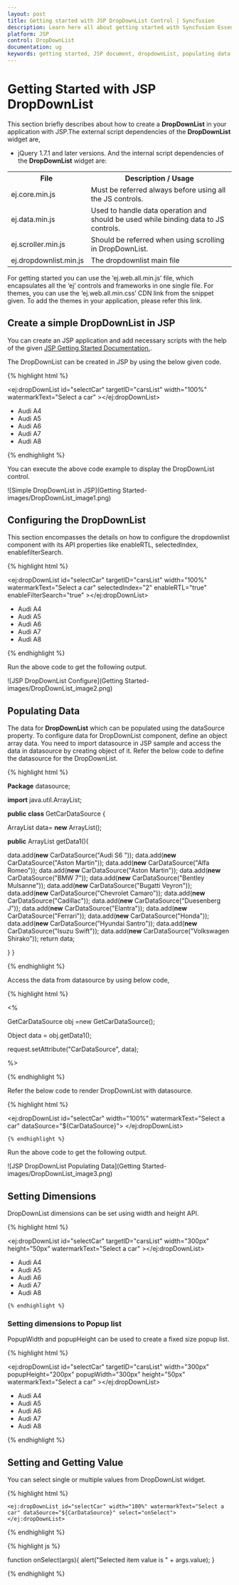 ```yaml
---
layout: post
title: Getting started with JSP DropDownList Control | Syncfusion
description: Learn here all about getting started with Syncfusion Essential JSP DropDownList control, its elements, and more.
platform: JSP
control: DropDownList
documentation: ug
keywords: getting started, JSP document, dropdownList, populating data, setting dimensions
---
```


# Getting Started with JSP DropDownList

This section briefly describes about how to create a **DropDownList** in your application with JSP.The external script dependencies of the **DropDownList** widget are,
 * jQuery 1.7.1 and later versions.
And the internal script dependencies of the **DropDownList** widget are:


<table>
	<tr>
		<th>File </th>
		<th>Description / Usage </th>
	</tr>
	<tr>
		<td>ej.core.min.js</td>
		<td>Must be referred always before using all the JS controls.</td>
	</tr>
	<tr>
		<td>ej.data.min.js</td>
		<td>Used to handle data operation and should be used while binding data to JS controls.</td>
	</tr>
	<tr>
		<td>ej.scroller.min.js</td>
		<td>Should be referred when using scrolling in DropDownList.</td>
	</tr>
	<tr>
		<td>ej.dropdownlist.min.js</td>
		<td>The dropdownlist main file</td>
	</tr>
</table>

For getting started you can use the ‘ej.web.all.min.js’ file, which encapsulates all the ‘ej’ controls and frameworks in one single file.
For themes, you can use the ‘ej.web.all.min.css’ CDN link from the snippet given. To add the themes in your application, please refer this link.

## Create a simple DropDownList in JSP

You can create an JSP application and add necessary scripts with the help of the given [JSP Getting Started Documentation.](/jsp-docs/jsp/Getting-Started).

The DropDownList can be created in JSP by using the below given code.

{% highlight html %}

<ej:dropDownList id="selectCar" targetID="carsList" width="100%" watermarkText="Select a car" ></ej:dropDownList>
	<div id="carsList">
        <ul>
            <li>Audi A4</li>
            <li>Audi A5</li>
            <li>Audi A6</li>
            <li>Audi A7</li>
            <li>Audi A8</li>
        </ul>
    </div>

{% endhighlight %}

You can execute the above code example to display the DropDownList control.

![Simple DropDownList in JSP](Getting Started-images/DropDownList_image1.png)
 
## Configuring the DropDownList

This section encompasses the details on how to configure the dropdownlist component with its API properties like enableRTL, selectedIndex, enablefilterSearch.

{% highlight html %}

<ej:dropDownList id="selectCar" targetID="carsList" width="100%" watermarkText="Select a car"  selectedIndex="2" enableRTL="true" enableFilterSearch="true" ></ej:dropDownList>
	<div id="carsList">
        <ul>
            <li>Audi A4</li>
            <li>Audi A5</li>
            <li>Audi A6</li>
            <li>Audi A7</li>
            <li>Audi A8</li>
        </ul>
    </div>

{% endhighlight %}
	
Run the above code to get the following output.
 
![JSP DropDownList Configure](Getting Started-images/DropDownList_image2.png)

## Populating Data

The data for **DropDownList** which can be populated using the dataSource property.
To configure data for DropDownList component, define an object array data. You need to import datasource in JSP sample and access the data in datasource by creating object of it. Refer the below code to define the datasource for the DropDownList.

{% highlight html %}

**Package** datasource; 

**import** java.util.ArrayList; 

**public** **class** GetCarDataSource { 

ArrayList<CarDataSource> data= **new** ArrayList<CarDataSource>(); 

**public** ArrayList<CarDataSource> getData1(){

data.add(**new** CarDataSource("Audi S6 ")); 
data.add(**new** CarDataSource("Aston Martin"));
data.add(**new** CarDataSource("Alfa Romeo")); 
data.add(**new** CarDataSource("Aston Martin")); 
data.add(**new** CarDataSource("BMW 7")); 
data.add(**new** CarDataSource("Bentley Mulsanne")); 
data.add(**new** CarDataSource("Bugatti Veyron")); 
data.add(**new** CarDataSource("Chevrolet Camaro")); 
data.add(**new** CarDataSource("Cadillac")); 
data.add(**new** CarDataSource("Duesenberg J")); 
data.add(**new** CarDataSource("Elantra")); 
data.add(**new** CarDataSource("Ferrari")); 
data.add(**new** CarDataSource("Honda")); 
data.add(**new** CarDataSource("Hyundai Santro")); 
data.add(**new** CarDataSource("Isuzu Swift")); 
data.add(**new** CarDataSource("Volkswagen Shirako")); 
return data; 

   } 
}

{% endhighlight %}

Access the data from datasource by using below code,

{% highlight html %}

<% 

GetCarDataSource obj =new GetCarDataSource(); 

Object data = obj.getData1(); 

request.setAttribute("CarDataSource", data); 

%>

{% endhighlight %}

Refer the below code to render  DropDownList with datasource.

{% highlight html %}

<ej:dropDownList id="selectCar" width="100%" watermarkText="Select a car" dataSource="${CarDataSource}">
	</ej:dropDownList>

	{% endhighlight %}
	
Run the above code to get the following output.

![JSP DropDownList Populating Data](Getting Started-images/DropDownList_image3.png)
	 
## Setting Dimensions

DropDownList dimensions can be set using width and height API.

{% highlight html %}

<ej:dropDownList id="selectCar" targetID="carsList" width="300px"   height=”50px”  watermarkText="Select a car" ></ej:dropDownList>
	<div id="carsList">
        <ul>
            <li>Audi A4</li>
            <li>Audi A5</li>
            <li>Audi A6</li>
            <li>Audi A7</li>
            <li>Audi A8</li>
        </ul>
    </div>

	{% endhighlight %}
	
### Setting dimensions to Popup list

PopupWidth and popupHeight can be used to create a fixed size popup list.

{% highlight html %}

<ej:dropDownList id="selectCar" targetID="carsList" width="300px"   popupHeight="200px"   popupWidth="300px"  height="50px"   watermarkText="Select a car" ></ej:dropDownList>
	<div id="carsList">
        <ul>
            <li>Audi A4</li>
            <li>Audi A5</li>
            <li>Audi A6</li>
            <li>Audi A7</li>
            <li>Audi A8</li>
        </ul>
    </div>

{% endhighlight %}

## Setting and Getting Value

You can select single or multiple values from DropDownList widget. 

{% highlight html %}

	<ej:dropDownList id="selectCar" width="100%" watermarkText="Select a car" dataSource="${CarDataSource}" select="onSelect">
	</ej:dropDownList>
	
{% endhighlight  %}	

{% highlight js %}

function onSelect(args){
	alert("Selected item value is " + args.value);
}

{% endhighlight %}



